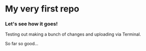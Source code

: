 # My very first repo
### Let's see how it goes!

Testing out making a bunch of changes and uploading via Terminal.

So far so good...